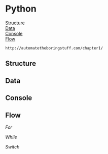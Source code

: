 # Python

[Structure](#structure)\
[Data](#data)\
[Console](#console)\
[Flow](#flow)

```
http://automatetheboringstuff.com/chapter1/
```
## Structure


## Data


## Console


## Flow



*For*

*While*

*Switch*

